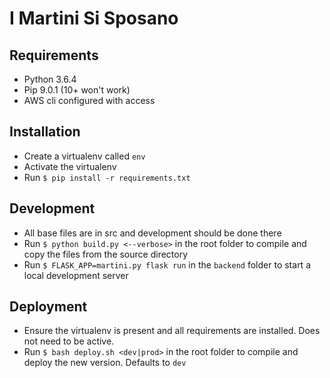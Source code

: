# I Martini Si Sposano

## Requirements

* Python 3.6.4
* Pip 9.0.1 (10+ won't work)
* AWS cli configured with access

## Installation

* Create a virtualenv called `env`
* Activate the virtualenv
* Run `$ pip install -r requirements.txt`

## Development

* All base files are in src and development should be done there
* Run `$ python build.py <--verbose>` in the root folder to compile and copy the files from the source directory
* Run `$ FLASK_APP=martini.py flask run` in the `backend` folder to start a local development server

## Deployment

* Ensure the virtualenv is present and all requirements are installed. Does not need to be active.
* Run `$ bash deploy.sh <dev|prod>` in the root folder to compile and deploy the new version. Defaults to `dev`
